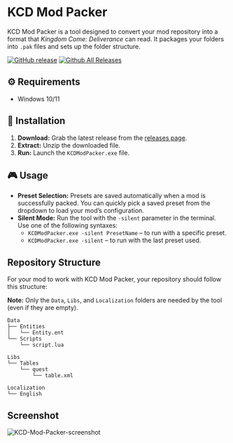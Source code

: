 # KCD Mod Packer

KCD Mod Packer is a tool designed to convert your mod repository into a format that *Kingdom Come: Deliverance* can read. It packages your folders into `.pak` files and sets up the folder structure.

[![GitHub release](https://img.shields.io/github/release/Antstar609/KCD-Mod-Packer.svg)](https://github.com/Antstar609/KCD-Mod-Packer/releases/latest)
[![Github All Releases](https://img.shields.io/github/downloads/Antstar609/KCD-Mod-Packer/total.svg)](https://github.com/Antstar609/KCD-Mod-Packer/releases/latest)

## ⚙️ Requirements

- Windows 10/11

## 🚀 Installation

1. **Download:** Grab the latest release from the [releases page](https://github.com/Antstar609/KCD-Mod-Packer/releases).
2. **Extract:** Unzip the downloaded file.
3. **Run:** Launch the `KCDModPacker.exe` file.

## 🎮 Usage

- **Preset Selection:** Presets are saved automatically when a mod is successfully packed. You can quickly pick a saved preset from the dropdown to load your mod’s configuration.
- **Silent Mode:** Run the tool with the `-silent` parameter in the terminal. Use one of the following syntaxes:
  - `KCDModPacker.exe -silent PresetName` – to run with a specific preset.
  - `KCDModPacker.exe -silent` – to run with the last preset used.

## Repository Structure

For your mod to work with KCD Mod Packer, your repository should follow this structure:

**Note:** Only the `Data`, `Libs`, and `Localization` folders are needed by the tool (even if they are empty).

```plaintext
Data
├── Entities
│   └── Entity.ent
└── Scripts
    └── script.lua

Libs
└── Tables
    └── quest
        └── table.xml

Localization
└── English
```

## Screenshot

![KCD-Mod-Packer-screenshot](https://github.com/user-attachments/assets/73f43715-46eb-480a-aee3-f437a89cbdbd)
